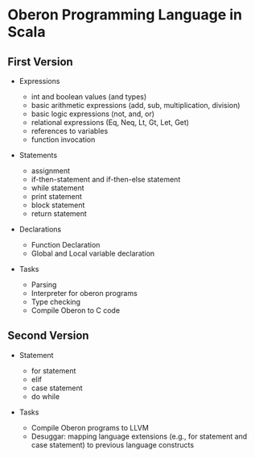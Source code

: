 # Oberon Programming Language in Scala


## First Version

   * Expressions
      * int and boolean values (and types)
      * basic arithmetic expressions (add, sub, multiplication, division)
      * basic logic expressions (not, and, or)
      * relational expressions (Eq, Neq, Lt, Gt, Let, Get)
      * references to variables
      * function invocation

   * Statements
      * assignment
      * if-then-statement and if-then-else statement
      * while statement
      * print statement
      * block statement
      * return statement

   * Declarations
      * Function Declaration
      * Global and Local variable declaration

   * Tasks
      * Parsing 
      * Interpreter for oberon programs
      * Type checking
      * Compile Oberon to C code

## Second Version 

   * Statement
      * for statement
      * elif 
      * case statement
      * do while

   * Tasks
      * Compile Oberon programs to LLVM
      * Desuggar: mapping language extensions (e.g., for statement and case statement) to previous language constructs

